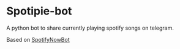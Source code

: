 # Spotipie-bot
A python bot to share currently playing spotify songs on telegram.

Based on [SpotifyNowBot](https://github.com/notdedsec/SpotifyNow)
